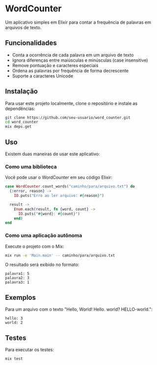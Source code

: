 # WordCounter

Um aplicativo simples em Elixir para contar a frequência de palavras em arquivos de texto.

## Funcionalidades

- Conta a ocorrência de cada palavra em um arquivo de texto
- Ignora diferenças entre maiúsculas e minúsculas (case insensitive)
- Remove pontuação e caracteres especiais
- Ordena as palavras por frequência de forma decrescente
- Suporte a caracteres Unicode

## Instalação

Para usar este projeto localmente, clone o repositório e instale as dependências:

```bash
git clone https://github.com/seu-usuario/word_counter.git
cd word_counter
mix deps.get
```

## Uso

Existem duas maneiras de usar este aplicativo:

### Como uma biblioteca

Você pode usar o WordCounter em seu código Elixir:

```elixir
case WordCounter.count_words("caminho/para/arquivo.txt") do
  {:error, reason} ->
    IO.puts("Erro ao ler arquivo: #{reason}")

  result ->
    Enum.each(result, fn {word, count} ->
      IO.puts("#{word}: #{count}")
    end)
end
```

### Como uma aplicação autônoma

Execute o projeto com o Mix:

```bash
mix run -e 'Main.main' -- caminho/para/arquivo.txt
```

O resultado será exibido no formato:

```
palavra1: 5
palavra2: 3
palavra3: 1
```

## Exemplos

Para um arquivo com o texto "Hello, World! Hello. world? HELLO-world.":

```
hello: 3
world: 2
```

## Testes

Para executar os testes:

```bash
mix test
```

